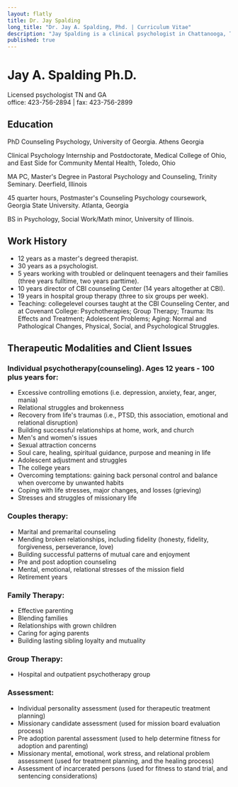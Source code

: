 ```yaml
---
layout: flatly
title: Dr. Jay Spalding
long_title: "Dr. Jay A. Spalding, Phd. | Curriculum Vitae"
description: "Jay Spalding is a clinical psychologist in Chattanooga, TN providing professional counseling with a Christian world view."
published: true
---
```


# Jay A. Spalding Ph.D. #

Licensed psychologist TN and GA  
office: 423-756-2894 | fax: 423-756-2899

## Education ##

PhD Counseling Psychology, University of Georgia. Athens Georgia

Clinical Psychology Internship and Postdoctorate, Medical College of Ohio, and East Side for Community Mental Health, Toledo, Ohio

MA PC, Master's Degree in Pastoral Psychology and Counseling, Trinity Seminary. Deerfield, Illinois

45 quarter hours, Postmaster's Counseling Psychology coursework, Georgia State University. Atlanta, Georgia

BS in Psychology, Social Work/Math minor, University of Illinois.

## Work History ##

 - 12 years as a master's degreed therapist.
 - 30 years as a psychologist.
 - 5 years working with troubled or delinquent teenagers and their families (three years full­time, two years part­time).
 - 10 years director of CBI counseling Center (14 years altogether at CBI).
 - 19 years in hospital group therapy (three to six groups per week).
 - Teaching: college­level courses taught at the CBI Counseling Center, and at Covenant College: Psychotherapies; Group Therapy; Trauma: Its Effects and Treatment; Adolescent Problems; Aging: Normal and Pathological Changes, Physical, Social, and Psychological Struggles.

## Therapeutic Modalities and Client Issues ##

### Individual psychotherapy(counseling). Ages 12 years - 100 plus years for: ###

 - Excessive controlling emotions (i.e. depression, anxiety, fear, anger, mania)
 - Relational struggles and brokenness
 - Recovery from life's traumas (i.e., PTSD, this association, emotional and relational disruption)
 - Building successful relationships at home, work, and church
 - Men's and women's issues
 - Sexual attraction concerns
 - Soul care, healing, spiritual guidance, purpose and meaning in life
 - Adolescent adjustment and struggles
 - The college years
 - Overcoming temptations: gaining back personal control and balance when overcome by unwanted habits
 - Coping with life stresses, major changes, and losses (grieving)
 - Stresses and struggles of missionary life

### Couples therapy: ###

 - Marital and premarital counseling
 - Mending broken relationships, including fidelity (honesty, fidelity, forgiveness, perseverance, love)
 - Building successful patterns of mutual care and enjoyment
 - Pre and post adoption counseling
 - Mental, emotional, relational stresses of the mission field
 - Retirement years

### Family Therapy: ###

 - Effective parenting
 - Blending families
 - Relationships with grown children
 - Caring for aging parents
 - Building lasting sibling loyalty and mutuality

### Group Therapy: ###

 - Hospital and outpatient psychotherapy group

### Assessment: ###

 - Individual personality assessment (used for therapeutic treatment planning) 
 - Missionary candidate assessment (used for mission board evaluation process) 
 - Pre adoption parental assessment (used to help determine fitness for adoption and parenting) 
 - Missionary mental, emotional, work stress, and relational problem assessment (used for treatment planning, and the healing process)
- Assessment of incarcerated persons (used for fitness to stand trial, and sentencing considerations)

